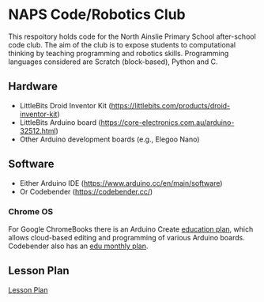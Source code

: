 # NAPS Code/Robotics Club

This respoitory holds code for the North Ainslie Primary School after-school code club. The aim of the club is to expose students to computational thinking by teaching programming and robotics skills. Programming languages considered are Scratch (block-based), Python and C. 

## Hardware

+ LittleBits Droid Inventor Kit (https://littlebits.com/products/droid-inventor-kit)
+ LittleBits Arduino board (https://core-electronics.com.au/arduino-32512.html)
+ Other Arduino development boards (e.g., Elegoo Nano)

## Software

+ Either Arduino IDE (https://www.arduino.cc/en/main/software)
+ Or Codebender (https://codebender.cc/) 

### Chrome OS

For Google ChromeBooks there is an Arduino Create [education plan](https://create.arduino.cc/plans/chrome-app),
which allows cloud-based editing and programming of various Arduino boards.
Codebender also has an [edu monthly plan](https://edu.codebender.cc/).


## Lesson Plan

[Lesson Plan](https://github.com/sgould/naps_code_club/wiki/Lesson-Plan)
